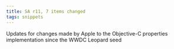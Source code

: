 ```yaml
---
title: SA r11, 7 items changed
tags: snippets
---
```


Updates for changes made by Apple to the Objective-C properties implementation since the WWDC Leopard seed
